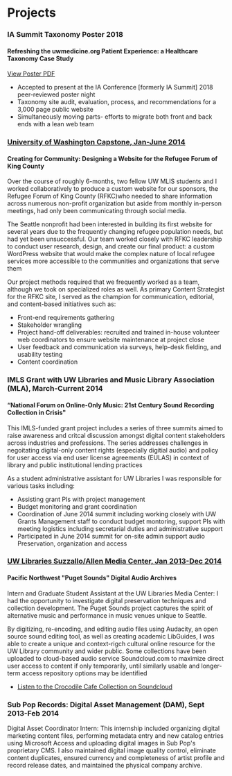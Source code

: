 <h1>Projects</h1>

<h3>IA Summit Taxonomy Poster 2018</h3>

<h4>Refreshing the uwmedicine.org Patient Experience: a Healthcare Taxonomy Case Study</h4>

<p><a class="btn btn-default" target="_blank" href="themes/dtrier/03212018_IASummit18_PosterPresentations.com48x48Template.pdf">View Poster PDF</a></p>

<ul>
    <li>Accepted to present at the IA Conference [formerly IA Summit] 2018 peer-reviewed poster night</li>
    <li>Taxonomy site audit, evaluation, process, and recommendations for a 3,000 page public website</li>
    <li>Simultaneously moving parts- efforts to migrate both front and back ends with a lean web team</li>
</ul>

<h3><a target="_blank" href="http://www.kingcountyrefugeeforum.org">University of Washington Capstone, Jan-June 2014</a></h3>

<h4>Creating for Community: Designing a Website for the Refugee Forum of King County</h4>

<p>Over the course of roughly 6-months, two fellow UW MLIS students and I worked collaboratively to produce a custom website for our sponsors, the Refugee Forum of King County (RFKC)who needed to share information across numerous non-profit organization but aside from monthly in-person meetings, had only been communicating through social media.</p>

<p>The Seattle nonprofit had been interested in building its first website for several years due to the frequently changing refugee population needs, but had yet been unsuccessful. Our team worked closely with RFKC leadership to conduct user research, design, and create our final product: a custom WordPress website that would make the complex nature of local refugee services more accessible to the communities and organizations that serve them </p>

<p>Our project methods required that we frequently worked as a team, although we took on specialized roles as well. As primary Content Strategist for the RFKC site, I served as the champion for communication, editorial, and content-based initiatives such as:</p>

<ul>
    <li>Front-end requirements gathering</li>
    <li>Stakeholder wrangling </li>
    <li>Project hand-off deliverables: recruited and trained in-house volunteer web coordinators to ensure website maintenance at project close</li>
    <li>User feedback and communication via surveys, help-desk fielding, and usability testing</li>
    <li>Content coordination</li>
</ul>

<h3>IMLS Grant with UW Libraries and Music Library Association (MLA), March-Current 2014</a></h3>

<h4>“National Forum on Online-Only Music: 21st Century Sound Recording Collection in Crisis"</h4>

<p>This IMLS-funded grant project includes a series of three summits aimed to raise awareness and critcal discussion amongst digital content stakeholders across industries and professions. The series addresses challenges in negoitating digital-only content rights (especially digitial audio) and policy for user access via end user license agreements (EULAS) in context of library and public institutional lending practices </p>

<p>As a student administrative assistant for UW Libraries I was responsible for various tasks including: </p>

<ul>
    <li>Assisting grant PIs with project management</li>
    <li>Budget monitoring and grant coordination</li>
    <li>Coordination of June 2014 summit including working closely with UW Grants Management staff to conduct budget montoring, support PIs with meeting logistics including secretarial duties and administrative support</li>
    <li>Participated in June 2014 summit for on-site admin support audio Preservation, organization and access </li>
</ul>

<h3><a target="_blank" href="http://guides.lib.washington.edu/content.php?pid=228051&sid=1887212">UW Libraries Suzzallo/Allen Media Center, Jan 2013-Dec 2014</a></h3>

<h4>Pacific Northwest "Puget Sounds" Digital Audio Archives</h4>

<p>Intern and Graduate Student Assistant at the UW Libraries Media Center: I had the opportunity to investigate digital preservation techniques and collection development. The Puget Sounds project captures the spirit of alternative music and performance in music venues unique to Seattle.</p>

<p>By digitizing, re-encoding, and editing audio files using Audacity, an open source sound editing tool, as well as creating academic LibGuides, I was able to create a unique and context-rigch cultural online resource for the UW Library community and wider public. Some collections have been uploaded to cloud-based audio service Soundcloud.com to maximize direct user access to content if only temporarily, until similarly usable and longer-term access repository options may be identified</p>

<ul>
    <li><a target="_blank" href="https://soundcloud.com/uwlibraries/sets/crocodile-cafe-collection">Listen to the Crocodile Cafe Collection on Soundcloud</a></li>
</ul>

<h3>Sub Pop Records: Digital Asset Management (DAM), Sept 2013-Feb 2014</h3>

<p>Digital Asset Coordinator Intern: This internship included organizing digital marketing content files, performing metadata entry and new catalog entries using Microsoft Access and uploading digital images in Sub Pop's proprietary CMS. I also maintained digital image quality control, eliminate content duplicates, ensured currency and completeness of artist profile and record release dates, and maintained the physical company archive.</P>
